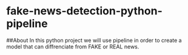# fake-news-detection-python-pipeline
##About
In this python project we will use pipeline in order to create a model that can diffrenciate from FAKE or REAL news.

